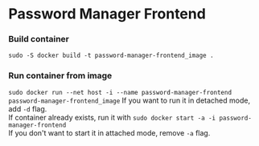 # Password Manager Frontend

### Build container
`sudo -S docker build -t password-manager-frontend_image .`

### Run container from image
`sudo docker run --net host -i --name password-manager-frontend password-manager-frontend_image`
If you want to run it in detached mode, add `-d` flag.
<br>
If container already exists, run it with `sudo docker start -a -i password-manager-frontend`
<br>
If you don't want to start it in attached mode, remove `-a` flag.
